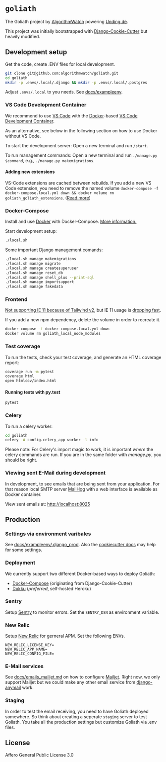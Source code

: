 # `goliath`

The Goliath project by [AlgorithmWatch](https://algorithmwatch.org/) powering [Unding.de](//unding.de).

This project was initially bootstrapped with [Django-Cookie-Cutter](https://github.com/pydanny/cookiecutter-django) but heavily modified.

## Development setup

Get the code, create .ENV files for local development.

```bash
git clone git@github.com:algorithmwatch/goliath.git
cd goliath
mkdir -p .envs/.local/.django && mkdir -p .envs/.local/.postgres
```

Adjust `.envs/.local` to you needs.
See [docs/exampleenv](./docs/exampleenv).

### VS Code Development Container

We recommend to use [VS Code](https://code.visualstudio.com/) with the [Docker](https://docs.docker.com/get-docker/)-based [VS Code Development Container](https://code.visualstudio.com/docs/remote/containers).

As an alternative, see below in the following section on how to use Docker without VS Code.

To start the development server: Open a new terminal and run `/start`.

To run management commands: Open a new terminal and run `./manage.py $command`, e.g., `./manage.py makemigrations`.

#### Adding new extensions

VS-Code extensions are cached between rebuilds.
If you add a new VS Code extension, you need to remove the named volume `docker-compose -f docker-compose.local.yml down && docker volume rm goliath_goliath_extensions`.
([Read more](https://code.visualstudio.com/docs/remote/containers-advanced#_avoiding-extension-reinstalls-on-container-rebuild))

### Docker-Compose

Install and use [Docker](https://docs.docker.com/get-docker/) with Docker-Compose. [More information.](https://cookiecutter-django.readthedocs.io/en/latest/developing-locally-docker.html)

Start development setup:

```bash
./local.sh
```

Some important Django management comands:

```bash
./local.sh manage makemigrations
./local.sh manage migrate
./local.sh manage createsuperuser
./local.sh manage reset_db
./local.sh manage shell_plus --print-sql
./local.sh manage importsupport
./local.sh manage fakedata
```

### Frontend

[Not supporting IE 11 because of Tailwind v2](https://tailwindcss.com/docs/browser-support), but IE 11 usage is [dropping fast](https://gs.statcounter.com/browser-market-share/desktop/germany/#monthly-201812-202012).

If you add a new npm dependency, delete the volume in order to recreate it.

```bash
docker-compose -f docker-compose.local.yml down
docker volume rm goliath_local_node_modules
```

### Test coverage

To run the tests, check your test coverage, and generate an HTML
coverage report:

```bash
coverage run -m pytest
coverage html
open htmlcov/index.html
```

#### Running tests with py.test

```bash
pytest
```

### Celery

To run a celery worker:

```bash
cd goliath
celery -A config.celery_app worker -l info
```

Please note: For Celery's import magic to work, it is important _where_
the celery commands are run. If you are in the same folder with
_manage.py_, you should be right.

### Viewing sent E-Mail during development

In development, to see emails that are being sent from your application. For that reason local SMTP server
[MailHog](https://github.com/mailhog/MailHog) with a web interface is available as Docker container.

View sent emails at: <http://localhost:8025>

## Production

### Settings via environment varibales

See [docs/exampleenv/.django_prod](./docs/exampleenv/.django_prod).
Also the [cookiecutter docs](http://cookiecutter-django.readthedocs.io/en/latest/settings.html) may help for some settings.

### Deployment

We currently support two different Docker-based ways to deploy Goliath:

- [Docker-Compose](./docs/deployment_docker_compose.md) (originating from Django-Cookie-Cutter)
- [Dokku](./docs/deployment_dokku.md) (_preferred_, self-hosted Heroku)

### Sentry

Setup [Sentry](https://sentry.io) to monitor errors.
Set the `SENTRY_DSN` as environment variable.

### New Relic

Setup [New Relic](https://newrelic.com/) for gerneral APM.
Set the following ENVs.

```
NEW_RELIC_LICENSE_KEY=
NEW_RELIC_APP_NAME=
NEW_RELIC_CONFIG_FILE=
```

### E-Mail services

See [docs/emails_mailjet.md](./docs/emails_mailjet.md) on how to configure [Mailjet](https://www.mailjet.com/).
Right now, we only support Mailjet but we could make any other email service from [django-anymail](https://github.com/anymail/django-anymail) work.

### Staging

In order to test the email receiving, you need to have Goliath deployed somewhere.
So think about creating a seperate `staging` server to test Goliath.
You take all the production settings but customize Goliath via .env files.

## License

Affero General Public License 3.0
